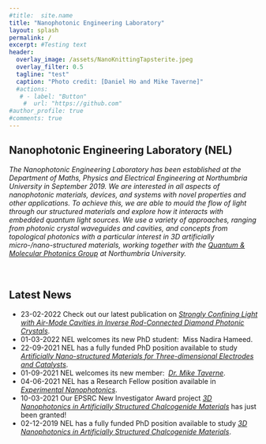 ```yaml
---
#title:  site.name
title: "Nanophotonic Engineering Laboratory"
layout: splash
permalink: /
excerpt: #Testing text
header:
  overlay_image: /assets/NanoKnittingTapsterite.jpeg
  overlay_filter: 0.5
  tagline: "test"
  caption: "Photo credit: [Daniel Ho and Mike Taverne]"
  #actions:
   # - label: "Button"
    #  url: "https://github.com"  
#author_profile: true
#comments: true
---
```

## Nanophotonic Engineering Laboratory (NEL)
*The Nanophotonic Engineering Laboratory has been established at the Department of Maths, Physics and Electrical Engineering at Northumbria University in September 2019. We are interested in all aspects of nanophotonic materials, devices, and systems with novel properties and other applications. To achieve this, we are able to mould the flow of light through our structured materials and explore how it interacts with embedded quantum light sources. We use a variety of approaches, ranging from photonic crystal waveguides and cavities, and concepts from topological photonics with a particular interest in 3D artificially micro-/nano-structured materials, working together with the [Quantum & Molecular Photonics Group](https://www.northumbria.ac.uk/about-us/academic-departments/mathematics-physics-and-electrical-engineering/research/quantum-and-molecular-photonics/) at Northumbria University.*<br><br><br>


## Latest News
<!-- [Latest News]({% link _pages/News.md %}) -->
* 23-02-2022 Check out our latest publication on [*Strongly Confining Light with Air-Mode Cavities in Inverse Rod-Connected Diamond Photonic Crystals*](https://doi.org/10.3390/cryst12030303).
* 01-03-2022 NEL welcomes its new PhD student:  Miss Nadira Hameed. 
* 22-09-2021 NEL has a fully funded PhD position available to study [*Artificially Nano-structured Materials for Three-dimensional Electrodes and Catalysts*](https://www.findaphd.com/phds/project/design-of-artificially-nano-structured-materials-for-three-dimensional-electrodes-and-catalysts-advert-reference-fac21-ee-mpee-hodaniel/?p133766).
* 01-09-2021 NEL welcomes its new member:  [*Dr. Mike Taverne*](https://www.northumbria.ac.uk/about-us/our-staff/t/mike-taverne/). 
* 04-06-2021 NEL has a Research Fellow position available in [*Experimental Nanophotonics*](https://www.jobs.ac.uk/job/CGK693/research-fellow-in-experimental-nanophotonics).
* 10-03-2021 Our EPSRC New Investigator Award project [*3D Nanophotonics in Artificially Structured Chalcogenide Materials*](https://gow.epsrc.ukri.org/NGBOViewGrant.aspx?GrantRef=EP/V040030/1) has just been granted! 
* 02-12-2019 NEL has a fully funded PhD position available to study [*3D Nanophotonics in Artificially Structured Chalcogenide Materials*](https://www.findaphd.com/phds/project/3d-nanophotonics-in-artificially-structured-chalcogenide-materials-advert-reference-rdf20-ee-mpee-ho/?p116077).

